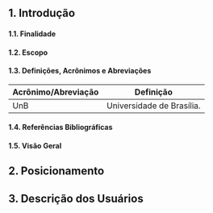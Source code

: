 ## 1. Introdução
#### 1.1. Finalidade


#### 1.2. Escopo


#### 1.3. Definições, Acrônimos e Abreviações

**Acrônimo/Abreviação** | **Definição**
------------------------|-------------------
UnB | Universidade de Brasília.


#### 1.4. Referências Bibliográficas


#### 1.5. Visão Geral


## 2. Posicionamento


## 3. Descrição dos Usuários
